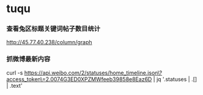 # tuqu

### 查看兔区标题关键词帖子数目统计
http://45.77.40.238/column/graph

### 抓微博最新内容
curl -s https://api.weibo.com/2/statuses/home_timeline.json\?access_token\=2.0074G3ED0XPZMWfeeb39858e8Eaz6D | jq '.statuses | .[] | .text'

